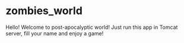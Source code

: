 # zombies_world

Hello! Welcome to post-apocalyptic world! 
Just run this app in Tomcat server, fill your name and enjoy a game!
